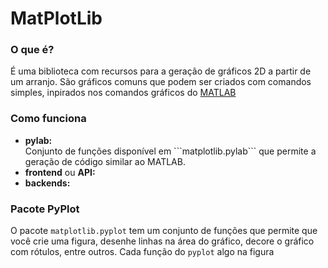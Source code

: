 # MatPlotLib
### O que é? 
É uma biblioteca com recursos para a geração de gráficos 2D a partir de um arranjo. São gráficos comuns que podem ser criados com comandos simples, inpirados nos comandos gráficos do <a href="https://www.mathworks.com/products/matlab.html">MATLAB</a>
  
### Como funciona
<ul>
  <li><strong>pylab:</strong></li> Conjunto de funções disponível em ```matplotlib.pylab``` que permite a geração de código similar ao MATLAB.
  <li><strong>frontend</strong> ou <strong>API:</strong></li>
  <li><strong>backends:</strong></li>
</ul>

### Pacote PyPlot
O pacote ```matplotlib.pyplot``` tem um conjunto de funções que permite que você crie uma figura, desenhe linhas na área do gráfico, decore o gráfico com rótulos, entre outros. Cada função do ```pyplot``` algo na figura 

